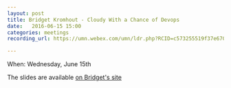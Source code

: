 ```yaml
---
layout: post
title: Bridget Kromhout - Cloudy With a Chance of Devops
date:   2016-06-15 15:00
categories: meetings
recording_url: https://umn.webex.com/umn/ldr.php?RCID=c573255519f37e6703d23b0ecdb7fc2e

---
```


When: Wednesday, June 15th<br />

The slides are available [on Bridget's site](http://bridgetkromhout.com/speaking/2016/devops-umn/)
